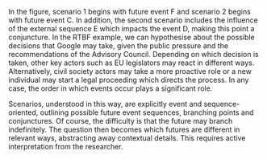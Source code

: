 In the figure, scenario 1 begins with future event F and scenario 2 begins with future event C.
In addition, the second scenario includes the influence of the external sequence E which impacts the event D, making this point a conjuncture.
In the RTBF example, we can hypothesise about the possible decisions that Google may take, given the public pressure and the recommendations of the Advisory Council.
Depending on which decision is taken, other key actors such as EU legislators may react in different ways.
Alternatively, civil society actors may take a more proactive role or a new individual may start a legal proceeding which directs the process.
In any case, the order in which events occur plays a significant role.

Scenarios, understood in this way, are explicitly event and sequence-oriented, outlining possible future event sequences, branching points and conjunctures.
Of course, the difficulty is that the future may branch indefinitely.
The question then becomes which futures are different in relevant ways, abstracting away contextual details.
This requires active interpretation from the researcher.
